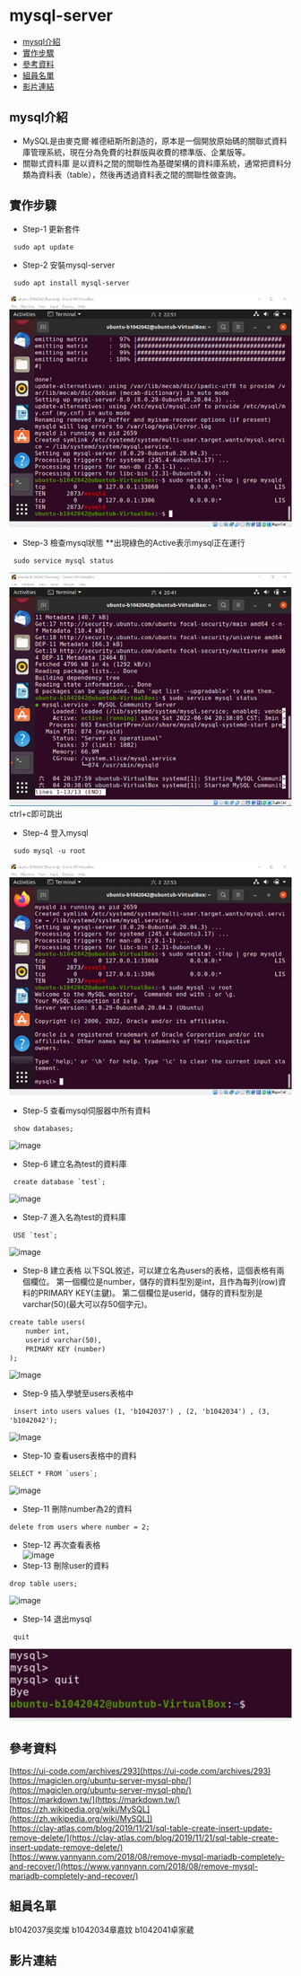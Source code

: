 # mysql-server

* [mysql介紹](#mysql介紹)
* [實作步驟](#實作步驟)
* [參考資料](#參考資料)
* [組員名單](#組員名單)
* [影片連結](#影片連結)
 
## mysql介紹
* MySQL是由麥克爾·維德紐斯所創造的，原本是一個開放原始碼的關聯式資料庫管理系統，現在分為免費的社群版與收費的標準版、企業版等。<br>
* 關聯式資料庫 
是以資料之間的關聯性為基礎架構的資料庫系統，通常把資料分類為資料表（table），然後再透過資料表之間的關聯性做查詢。

## 實作步驟
- Step-1 更新套件
```
 sudo apt update 
```
- Step-2 安裝mysql-server 
```
 sudo apt install mysql-server
```
![Image](https://raw.githubusercontent.com/wucan0315/wucan0315/main/%E5%AE%89%E8%A3%9Dmysql.jpg)
- Step-3 檢查mysql狀態 
**出現綠色的Active表示mysql正在運行
```
 sudo service mysql status
```
![Imag](https://raw.githubusercontent.com/wucan0315/wucan0315/main/%E6%AA%A2%E6%9F%A5mysql%E7%8B%80%E6%85%8B.jpg)<br>
ctrl+c即可跳出
- Step-4 登入mysql 
```
 sudo mysql -u root
```
![Image](https://raw.githubusercontent.com/wucan0315/wucan0315/main/%E7%99%BB%E9%99%B8mysql%E4%BC%BA%E6%9C%8D%E5%99%A8.jpg)
- Step-5 查看mysql伺服器中所有資料 
```
 show databases;
``` 
![image](https://user-images.githubusercontent.com/106713917/173201715-113b7055-8740-4e9f-89e1-186b194124c4.png)

- Step-6 建立名為test的資料庫
```
 create database `test`;
```
![image](https://user-images.githubusercontent.com/106713917/173201731-3d0e2e91-75db-4c57-a9a2-720847a6d618.png)

- Step-7 進入名為test的資料庫
```
 USE `test`;
```
![image](https://user-images.githubusercontent.com/106713917/173201749-55c7100b-df15-43b2-8900-2d521327daa7.png)

- Step-8 建立表格 
以下SQL敘述，可以建立名為users的表格，這個表格有兩個欄位。
第一個欄位是number，儲存的資料型別是int，且作為每列(row)資料的PRIMARY KEY(主鍵)。
第二個欄位是userid，儲存的資料型別是varchar(50)(最大可以存50個字元)。
```
create table users(
    number int,
    userid varchar(50),
    PRIMARY KEY (number)
);
```
![Image](https://user-images.githubusercontent.com/106713917/173044372-6c92a23c-2169-48d5-b73c-25be337ca74f.png)

- Step-9  插入學號至users表格中
```
 insert into users values (1, 'b1042037') , (2, 'b1042034') , (3, 'b1042042');
```
![Image](https://user-images.githubusercontent.com/106713917/173044644-5949a608-1141-43be-85d7-e7a01be631de.png)

- Step-10 查看users表格中的資料
```
SELECT * FROM `users`;
```
![image](https://user-images.githubusercontent.com/106713917/173044745-75d376e4-2728-461d-b6b7-7141e181cbec.png)

- Step-11 刪除number為2的資料
```
delete from users where number = 2;
```
- Step-12 再次查看表格  
![image](https://user-images.githubusercontent.com/106713917/173045075-9646ae21-44e1-48c9-a234-7c4e27237d22.png)  
- Step-13 刪除user的資料
```
drop table users;
```
![image](https://user-images.githubusercontent.com/106713917/173201773-05a57a8b-0308-4c05-b67a-e8716630cd86.png)
- Step-14 退出mysql 
```
 quit
```
![Image](https://raw.githubusercontent.com/wucan0315/wucan0315/main/%E9%9B%A2%E9%96%8Bmysql.jpg)

## 參考資料
[https://ui-code.com/archives/293](https://ui-code.com/archives/293)  <br>
[https://magiclen.org/ubuntu-server-mysql-php/](https://magiclen.org/ubuntu-server-mysql-php/)  <br>
[https://markdown.tw/](https://markdown.tw/)  <br>
[https://zh.wikipedia.org/wiki/MySQL](https://zh.wikipedia.org/wiki/MySQL])  <br>
[https://clay-atlas.com/blog/2019/11/21/sql-table-create-insert-update-remove-delete/](https://clay-atlas.com/blog/2019/11/21/sql-table-create-insert-update-remove-delete/)  <br>
[https://www.yannyann.com/2018/08/remove-mysql-mariadb-completely-and-recover/](https://www.yannyann.com/2018/08/remove-mysql-mariadb-completely-and-recover/)  <br>
## 組員名單 
b1042037吳奕燦 b1042034章嘉妏 b1042041卓家葳 
## 影片連結
